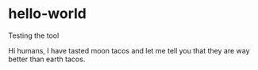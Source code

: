 # hello-world
Testing the tool

Hi humans,
I have tasted moon tacos and let me tell you that they are way better than earth tacos.
